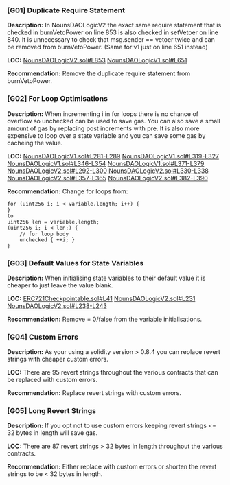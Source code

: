 ### [G01] Duplicate Require Statement
**Description:**
In NounsDAOLogicV2 the exact same require statement that is checked in burnVetoPower on line 853 is also checked in setVetoer on line 840. It is unnecessary to check that msg.sender == vetoer twice and can be removed from burnVetoPower. (Same for v1 just on line 651 instead)

**LOC:**
[NounsDAOLogicV2.sol#L853](https://github.com/code-423n4/2022-08-nounsdao/blob/452695d4764ba9d5e1d3eef0d5ecca3d004f215a/contracts/governance/NounsDAOLogicV2.sol#L853)
[NounsDAOLogicV1.sol#L651](https://github.com/code-423n4/2022-08-nounsdao/blob/452695d4764ba9d5e1d3eef0d5ecca3d004f215a/contracts/governance/NounsDAOLogicV1.sol#L651)

**Recommendation:**
Remove the duplicate require statement from burnVetoPower.


### [G02] For Loop Optimisations
**Description:**
When incrementing i in for loops there is no chance of overflow so unchecked can be used to save gas. You can also save a small amount of gas by replacing post increments with pre. It is also more expensive to loop over a state variable and you can save some gas by cacheing the value.

**LOC:**
[NounsDAOLogicV1.sol#L281-L289](https://github.com/code-423n4/2022-08-nounsdao/blob/452695d4764ba9d5e1d3eef0d5ecca3d004f215a/contracts/governance/NounsDAOLogicV1.sol#L281-L289)
[NounsDAOLogicV1.sol#L319-L327](https://github.com/code-423n4/2022-08-nounsdao/blob/452695d4764ba9d5e1d3eef0d5ecca3d004f215a/contracts/governance/NounsDAOLogicV1.sol#L319-L327)
[NounsDAOLogicV1.sol#L346-L354](https://github.com/code-423n4/2022-08-nounsdao/blob/452695d4764ba9d5e1d3eef0d5ecca3d004f215a/contracts/governance/NounsDAOLogicV1.sol#L346-L354)
[NounsDAOLogicV1.sol#L371-L379](https://github.com/code-423n4/2022-08-nounsdao/blob/452695d4764ba9d5e1d3eef0d5ecca3d004f215a/contracts/governance/NounsDAOLogicV1.sol#L371-L379)
[NounsDAOLogicV2.sol#L292-L300](https://github.com/code-423n4/2022-08-nounsdao/blob/452695d4764ba9d5e1d3eef0d5ecca3d004f215a/contracts/governance/NounsDAOLogicV2.sol#L292-L300)
[NounsDAOLogicV2.sol#L330-L338](https://github.com/code-423n4/2022-08-nounsdao/blob/452695d4764ba9d5e1d3eef0d5ecca3d004f215a/contracts/governance/NounsDAOLogicV2.sol#L330-L338)
[NounsDAOLogicV2.sol#L357-L365](https://github.com/code-423n4/2022-08-nounsdao/blob/452695d4764ba9d5e1d3eef0d5ecca3d004f215a/contracts/governance/NounsDAOLogicV2.sol#L357-L365)
[NounsDAOLogicV2.sol#L382-L390](https://github.com/code-423n4/2022-08-nounsdao/blob/452695d4764ba9d5e1d3eef0d5ecca3d004f215a/contracts/governance/NounsDAOLogicV2.sol#L382-L390)

**Recommendation:**
Change for loops from: 
```
for (uint256 i; i < variable.length; i++) {
} 
to 
uint256 len = variable.length;
(uint256 i; i < len;) {
	// for loop body
	unchecked { ++i; }
}
```


### [G03] Default Values for State Variables
**Description:**
When initialising state variables to their default value it is cheaper to just leave the value blank. 

**LOC:**
[ERC721Checkpointable.sol#L41](https://github.com/code-423n4/2022-08-nounsdao/blob/452695d4764ba9d5e1d3eef0d5ecca3d004f215a/contracts/base/ERC721Checkpointable.sol#L41)
[NounsDAOLogicV2.sol#L231](https://github.com/code-423n4/2022-08-nounsdao/blob/452695d4764ba9d5e1d3eef0d5ecca3d004f215a/contracts/governance/NounsDAOLogicV2.sol#L231)
[NounsDAOLogicV2.sol#L238-L243](https://github.com/code-423n4/2022-08-nounsdao/blob/452695d4764ba9d5e1d3eef0d5ecca3d004f215a/contracts/governance/NounsDAOLogicV2.sol#L238-L243)

**Recommendation:**
Remove = 0/false from the variable initialisations.


### [G04] Custom Errors
**Description:**
As your using a solidity version > 0.8.4 you can replace revert strings with cheaper custom errors. 

**LOC:**
There are 95 revert strings throughout the various contracts that can be replaced with custom errors.

**Recommendation:**
Replace revert strings with custom errors.


### [G05] Long Revert Strings
**Description:**
If you opt not to use custom errors keeping revert strings <= 32 bytes in length will save gas. 

**LOC:**
There are 87 revert strings > 32 bytes in length throughout the various contracts.

**Recommendation:**
Either replace with custom errors or shorten the revert strings to be < 32 bytes in length.